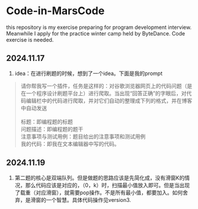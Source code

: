 # Code-in-MarsCode
this repository is my exercise preparing for program development interview. Meanwhile I apply for the practice winter camp held by ByteDance. Code exercise is needed.


## 2024.11.17
1. idea：在进行刷题的时候，想到了一个idea。下面是我的prompt

>请你帮我写一个插件，任务是这样的：对谷歌浏览器网页上的代码问题（是在一个程序设计刷题平台上）进行爬取。当出现“回答正确”的字眼后，对代码编辑栏中的代码进行爬取，并对它们自动的整理成下列的格式，并在博客中自动发送<br>
<br>标题：即编程题的标题
<br>问题描述：即编程题的题干 
<br>注意事项与测试用例：题目给出的注意事项和测试用例
<br>我的代码：即我在文本编辑器中写的代码。

## 2024.11.19
1. 第二题的核心是双端队列。但是做题的思路应该是先简化成，没有滑窗K的情况，那么代码应该是对应的，（0，k）时，扫描最小值放入即可。但是当出现了载重（对应滑窗），就需要pop操作。不是所有最小值，都要加入。如何舍弃，是滑窗的一个智慧。具体代码操作见version3.